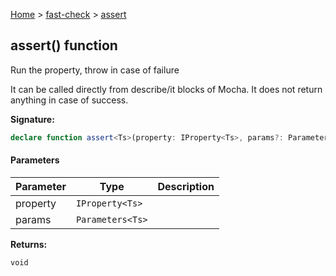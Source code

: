 [Home](/) &gt; [fast-check](../fast-check.md) &gt; [assert](assert_2.md)

## assert() function

Run the property, throw in case of failure

It can be called directly from describe/it blocks of Mocha. It does not return anything in case of success.

<b>Signature:</b>

```typescript
declare function assert<Ts>(property: IProperty<Ts>, params?: Parameters<Ts>): void;
```

#### Parameters

|  Parameter | Type | Description |
|  --- | --- | --- |
|  property | <code>IProperty&lt;Ts&gt;</code> |  |
|  params | <code>Parameters&lt;Ts&gt;</code> |  |

<b>Returns:</b>

`void`

